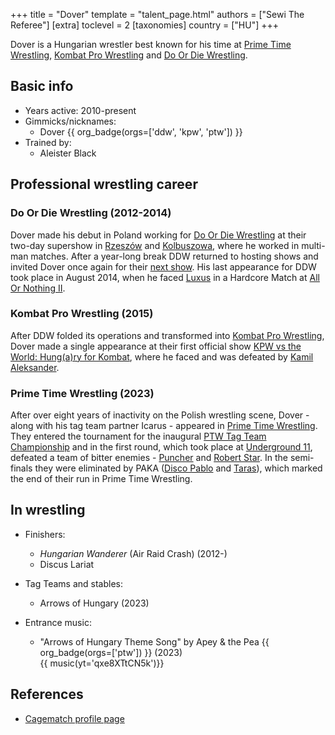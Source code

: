 +++
title = "Dover"
template = "talent_page.html"
authors = ["Sewi The Referee"]
[extra]
toclevel = 2
[taxonomies]
country = ["HU"]
+++

Dover is a Hungarian wrestler best known for his time at [Prime Time Wrestling](@/o/ptw.md), [Kombat Pro Wrestling](@/o/kpw.md) and [Do Or Die Wrestling](@/o/ddw.md). 

## Basic info 

* Years active: 2010-present
* Gimmicks/nicknames:
  - Dover {{ org_badge(orgs=['ddw', 'kpw', 'ptw']) }}
* Trained by:
  - Aleister Black

## Professional wrestling career

### Do Or Die Wrestling (2012-2014)

Dover made his debut in Poland working for [Do Or Die Wrestling](@/o/ddw.md) at their two-day supershow in [Rzeszów](@/e/ddw/2012-03-09-ddw-6.md) and [Kolbuszowa](@/e/ddw/2012-03-10-ddw-7.md), where he worked in multi-man matches. After a year-long break DDW returned to hosting shows and invited Dover once again for their [next show](@/e/ddw/2013-08-17-ddw-8.md). His last appearance for DDW took place in August 2014, when he faced [Luxus](@/w/luxus.md) in a Hardcore Match at [All Or Nothing II](@/e/ddw/2014-08-17-ddw-all-or-nothing-2.md).

### Kombat Pro Wrestling (2015)

After DDW folded its operations and transformed into [Kombat Pro Wrestling](@/o/kpw.md), Dover made a single appearance at their first official show [KPW vs the World: Hung(a)ry for Kombat](@/e/kpw/2015-11-14-kpw-vs-the-world-hungary-for-kombat.md), where he faced and was defeated by [Kamil Aleksander](@/w/kamil-aleksander.md).

### Prime Time Wrestling (2023)

After over eight years of inactivity on the Polish wrestling scene, Dover - along with his tag team partner Icarus - appeared in [Prime Time Wrestling](@/o/ptw.md). They entered the tournament for the inaugural [PTW Tag Team Championship](@/c/ptw-tag-team-championship.md) and in the first round, which took place at [Underground 11](@/e/ptw/2023-01-29-ptw-underground-11.md), defeated a team of bitter enemies - [Puncher](@/w/puncher.md) and [Robert Star](@/w/robert-star.md). In the semi-finals they were eliminated by PAKA ([Disco Pablo](@/w/disco-pablo.md) and [Taras](@/w/taras.md)), which marked the end of their run in Prime Time Wrestling.

## In wrestling

* Finishers:
  - _Hungarian Wanderer_ (Air Raid Crash) (2012-)
  - Discus Lariat
 
* Tag Teams and stables:
  - Arrows of Hungary (2023)
 
* Entrance music:
  - "Arrows of Hungary Theme Song" by Apey & the Pea
 {{ org_badge(orgs=['ptw']) }} (2023) <br>
 {{ music(yt='qxe8XTtCN5k')}}

## References

* [Cagematch profile page](https://www.cagematch.net/?id=2&nr=13965)

